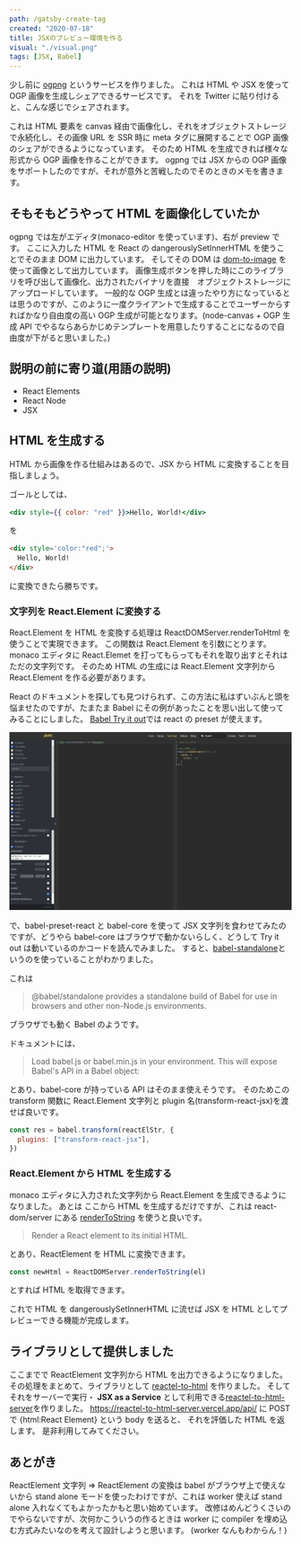 ```yaml
---
path: /gatsby-create-tag
created: "2020-07-18"
title: JSXのプレビュー環境を作る
visual: "./visual.png"
tags: [JSX, Babel]
---
```


少し前に [ogpng]() というサービスを作りました。
これは HTML や JSX を使って OGP 画像を生成しシェアできるサービスです。
それを Twitter に貼り付けると、こんな感じでシェアされます。

<!-- TODO: ここに画像 -->

これは HTML 要素を canvas 経由で画像化し、それをオブジェクトストレージで永続化し、その画像 URL を SSR 時に meta タグに展開することで OGP 画像のシェアができるようになっています。
そのため HTML を生成できれば様々な形式から OGP 画像を作ることができます。
ogpng では JSX からの OGP 画像をサポートしたのですが、それが意外と苦戦したのでそのときのメモを書きます。

## そもそもどうやって HTML を画像化していたか

ogpng では左がエディタ(monaco-editor を使っています)、右が preview です。
ここに入力した HTML を React の dangerouslySetInnerHTML を使うことでそのまま DOM に出力しています。
そしてその DOM は [dom-to-image](https://github.com/tsayen/dom-to-image) を使って画像として出力しています。
画像生成ボタンを押した時にこのライブラリを呼び出して画像化、出力されたバイナリを直接　オブジェクトストレージにアップロードしています。
一般的な OGP 生成とは違ったやり方になっているとは思うのですが、このように一度クライアントで生成することでユーザーからすればかなり自由度の高い OGP 生成が可能となります。(node-canvas + OGP 生成 API でやるならあらかじめテンプレートを用意したりすることになるので自由度が下がると思いました。)

## 説明の前に寄り道(用語の説明)

- React Elements
- React Node
- JSX

## HTML を生成する

HTML から画像を作る仕組みはあるので、JSX から HTML に変換することを目指しましょう。

ゴールとしては、

```jsx
<div style={{ color: "red" }}>Hello, World!</div>
```

を

```html
<div style='color:"red";'>
  Hello, World!
</div>
```

に変換できたら勝ちです。

### 文字列を React.Element に変換する

React.Element を HTML を変換する処理は ReactDOMServer.renderToHtml を使うことで実現できます。
この関数は React.Element を引数にとります。
monaco エディタに React.Elemet を打ってもらってもそれを取り出すとそれはただの文字列です。
そのため HTML の生成には React.Element 文字列から React.Element を作る必要があります。

React のドキュメントを探しても見つけられず、この方法に私はずいぶんと頭を悩ませたのですが、たまたま Babel にその例があったことを思い出して使ってみることにしました。
[Babel Try it out](https://babeljs.io/repl#?browsers=defaults%2C%20not%20ie%2011%2C%20not%20ie_mob%2011&build=&builtIns=false&spec=false&loose=false&code_lz=DwEwlgbgBAzgLgTwDYFMC8BvDBjA9k3AJwC4ByQlEUgX2oD5gB6cCOoA&debug=false&forceAllTransforms=false&shippedProposals=false&circleciRepo=&evaluate=false&fileSize=false&timeTravel=false&sourceType=module&lineWrap=true&presets=env%2Creact%2Cstage-2%2Cenv&prettier=false&targets=&version=7.10.5&externalPlugins=)では react の preset が使えます。

![Try it out](babel.png)

で、babel-preset-react と babel-core を使って JSX 文字列を食わせてみたのですが、どうやら babel-core はブラウザで動かないらしく、どうして Try it out は動いているのかコードを読んでみました。
すると、[babel-standalone](https://babeljs.io/docs/en/babel-standalone)というのを使っていることがわかりました。

これは

> @babel/standalone provides a standalone build of Babel for use in browsers and other non-Node.js environments.

ブラウザでも動く Babel のようです。

ドキュメントには、

> Load babel.js or babel.min.js in your environment. This will expose Babel's API in a Babel object:

とあり、babel-core が持っている API はそのまま使えそうです。
そのためこの transform 関数に React.Element 文字列と plugin 名(transform-react-jsx)を渡せば良いです。

```js
const res = babel.transform(reactElStr, {
  plugins: ["transform-react-jsx"],
})
```

### React.Element から HTML を生成する

monaco エディタに入力された文字列から React.Element を生成できるようになりました。
あとは ここから HTML を生成するだけですが、これは react-dom/server にある [renderToString](https://reactjs.org/docs/react-dom-server.html#rendertostring) を使うと良いです。

> Render a React element to its initial HTML.

とあり、ReactElement を HTML に変換できます。

```js
const newHtml = ReactDOMServer.renderToString(el)
```

とすれば HTML を取得できます。

これで HTML を dangerouslySetInnerHTML に流せば JSX を HTML としてプレビューできる機能が完成します。

## ライブラリとして提供しました

ここまでで ReactElement 文字列から HTML を出力できるようになりました。
その処理をまとめて、ライブラリとして [reactel-to-html](https://github.com/sadnessOjisan/reactel-to-html) を作りました。
そしてそれをサーバーで実行・ **JSX as a Service** として利用できる[reactel-to-html-server](https://github.com/sadnessOjisan/reactel-to-html-server)を作りました。
https://reactel-to-html-server.vercel.app/api/ に POST で {html:React Element} という body を送ると、 それを評価した HTML を返します。
是非利用してみてください。

## あとがき

ReactElement 文字列 => ReactElement の変換は babel がブラウザ上で使えないから stand alone モードを使ったわけですが、これは worker 使えば stand alone 入れなくてもよかったかもと思い始めています。
改修はめんどうくさいのでやらないですが、次何かこういうの作るときは worker に compiler を埋め込む方式みたいなのを考えて設計しようと思います。
(worker なんもわからん！)
